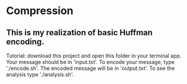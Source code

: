 # Compression
## This is my realization of basic Huffman encoding.
Tutorial: download this project and open this folder in your terminal app.
Your message should be in 'input.txt'. To encode your message, type './encode.sh'.
The encoded message will be in 'output.txt'.
To see the analysis type './analysis.sh'.
